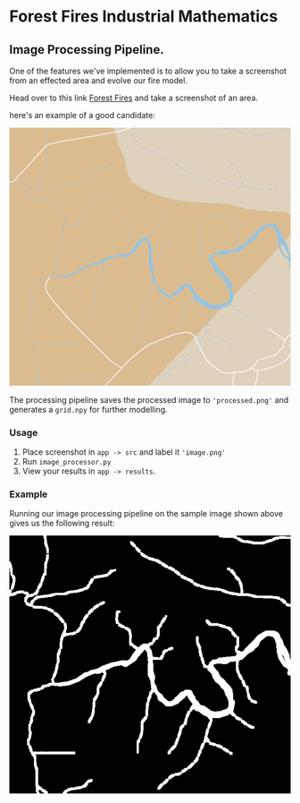 # Forest  Fires Industrial Mathematics

## Image Processing Pipeline.

One of the features we've implemented is to allow you to take a screenshot from an effected area and evolve our fire model.

Head over to this link [Forest Fires](https://www.google.com/maps/d/viewer?mid=1OpMoz-v9iOYinQPbBzzx_lBT0QO8h-8&ll=-37.38159633507727%2C148.62546596105895&z=10) and take a screenshot of an area.

here's an example of a good candidate:

![forest-fire](app/src/image.png)

The processing pipeline saves the processed image to `'processed.png'` and generates a `grid.npy` for further modelling.

### Usage

1. Place screenshot in `app -> src` and label it `'image.png'`
2. Run `image_processor.py`
3. View your results in `app -> results`.

### Example

Running our image processing pipeline on the sample image shown above gives us the following result:

![processed](app/results/processed.png)


